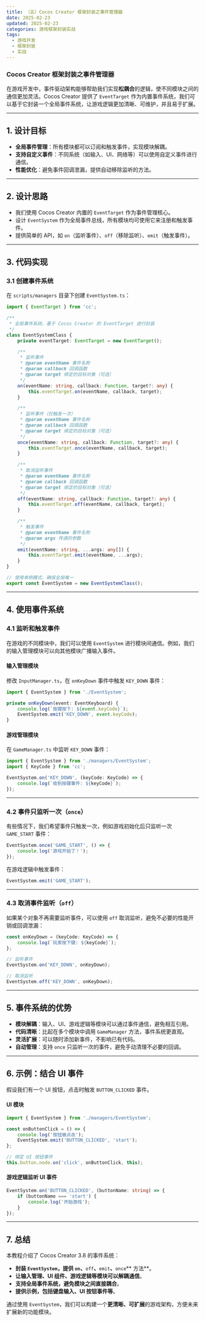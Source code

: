 ```yaml
---
title: （五）Cocos Creator 框架封装之事件管理器
date: 2025-02-23
updated: 2025-02-23
categories: 游戏框架封装实战
tags:
  - 游戏开发
  - 框架封装
  - 实战
---
```


### Cocos Creator 框架封装之事件管理器
在游戏开发中，事件驱动架构能够帮助我们实现**松耦合**的逻辑，使不同模块之间的通信更加灵活。Cocos Creator 提供了 `EventTarget` 作为内置事件系统，我们可以基于它封装一个全局事件系统，让游戏逻辑更加清晰、可维护，并且易于扩展。

---

## 1. 设计目标
+ **全局事件管理**：所有模块都可以订阅和触发事件，实现模块解耦。
+ **支持自定义事件**：不同系统（如输入、UI、网络等）可以使用自定义事件进行通信。
+ **性能优化**：避免事件回调泄漏，提供自动移除监听的方法。

---

## 2. 设计思路
+ 我们使用 Cocos Creator 内置的 `EventTarget` 作为事件管理核心。
+ 设计 `EventSystem` 作为全局事件总线，所有模块均可使用它来注册和触发事件。
+ 提供简单的 API，如 `on`（监听事件）、`off`（移除监听）、`emit`（触发事件）。

---

## 3. 代码实现
### 3.1 创建事件系统
在 `scripts/managers` 目录下创建 `EventSystem.ts`：

```typescript
import { EventTarget } from 'cc';

/**
 * 全局事件系统，基于 Cocos Creator 的 EventTarget 进行封装
 */
class EventSystemClass {
    private eventTarget: EventTarget = new EventTarget();

    /**
     * 监听事件
     * @param eventName 事件名称
     * @param callback 回调函数
     * @param target 绑定的目标对象（可选）
     */
    on(eventName: string, callback: Function, target?: any) {
        this.eventTarget.on(eventName, callback, target);
    }

    /**
     * 监听事件（仅触发一次）
     * @param eventName 事件名称
     * @param callback 回调函数
     * @param target 绑定的目标对象（可选）
     */
    once(eventName: string, callback: Function, target?: any) {
        this.eventTarget.once(eventName, callback, target);
    }

    /**
     * 取消监听事件
     * @param eventName 事件名称
     * @param callback 回调函数
     * @param target 绑定的目标对象（可选）
     */
    off(eventName: string, callback: Function, target?: any) {
        this.eventTarget.off(eventName, callback, target);
    }

    /**
     * 触发事件
     * @param eventName 事件名称
     * @param args 传递的参数
     */
    emit(eventName: string, ...args: any[]) {
        this.eventTarget.emit(eventName, ...args);
    }
}

// 使用单例模式，确保全局唯一
export const EventSystem = new EventSystemClass();
```

---

## 4. 使用事件系统
### 4.1 监听和触发事件
在游戏的不同模块中，我们可以使用 `EventSystem` 进行模块间通信。例如，我们的输入管理模块可以向其他模块广播输入事件。

#### **输入管理模块**
修改 `InputManager.ts`，在 `onKeyDown` 事件中触发 `KEY_DOWN` 事件：

```typescript
import { EventSystem } from './EventSystem';

private onKeyDown(event: EventKeyboard) {
    console.log(`按键按下: ${event.keyCode}`);
    EventSystem.emit('KEY_DOWN', event.keyCode);
}
```

#### **游戏管理模块**
在 `GameManager.ts` 中监听 `KEY_DOWN` 事件：

```typescript
import { EventSystem } from './managers/EventSystem';
import { KeyCode } from 'cc';

EventSystem.on('KEY_DOWN', (keyCode: KeyCode) => {
    console.log(`收到按键事件: ${keyCode}`);
});
```

---

### 4.2 事件只监听一次（`once`）
有些情况下，我们希望事件只触发一次，例如游戏初始化后只监听一次 `GAME_START` 事件：

```typescript
EventSystem.once('GAME_START', () => {
    console.log('游戏开始了！');
});
```

在游戏逻辑中触发事件：

```typescript
EventSystem.emit('GAME_START');
```

---

### 4.3 取消事件监听（`off`）
如果某个对象不再需要监听事件，可以使用 `off` 取消监听，避免不必要的性能开销或回调泄漏：

```typescript
const onKeyDown = (keyCode: KeyCode) => {
    console.log(`玩家按下键: ${keyCode}`);
};

// 监听事件
EventSystem.on('KEY_DOWN', onKeyDown);

// 取消监听
EventSystem.off('KEY_DOWN', onKeyDown);
```

---


## 5. 事件系统的优势
+ **模块解耦**：输入、UI、游戏逻辑等模块可以通过事件通信，避免相互引用。
+ **代码清晰**：比起在多个模块中调用 `GameManager` 方法，事件系统更直观。
+ **灵活扩展**：可以随时添加新事件，不影响已有代码。
+ **自动管理**：支持 `once` 只监听一次的事件，避免手动清理不必要的回调。

---

## 6. 示例：结合 UI 事件
假设我们有一个 UI 按钮，点击时触发 `BUTTON_CLICKED` 事件。

#### **UI 模块**
```typescript
import { EventSystem } from './managers/EventSystem';

const onButtonClick = () => {
    console.log('按钮被点击');
    EventSystem.emit('BUTTON_CLICKED', 'start');
};

// 绑定 UI 按钮事件
this.button.node.on('click', onButtonClick, this);
```

#### **游戏逻辑监听 UI 事件**
```typescript
EventSystem.on('BUTTON_CLICKED', (buttonName: string) => {
    if (buttonName === 'start') {
        console.log('开始游戏');
    }
});
```

---

## 7. 总结
本教程介绍了 Cocos Creator 3.8 的事件系统：

+ **封装 **`EventSystem`**，提供 **`on`**、**`off`**、**`emit`**、**`once`** 方法**。
+ **让输入管理、UI 组件、游戏逻辑等模块可以解耦通信**。
+ **支持全局事件系统，避免模块之间直接耦合**。
+ **提供示例，包括键盘输入、UI 按钮事件等**。

通过使用 `EventSystem`，我们可以构建一个**更清晰、可扩展**的游戏架构，方便未来扩展新的功能模块。

